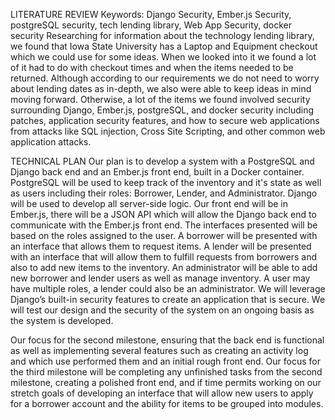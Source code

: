 LITERATURE REVIEW
Keywords: Django Security, Ember.js Security, postgreSQL security, tech lending library, Web App Security, docker security
Researching for information about the technology lending library, we found that Iowa State University has a Laptop and Equipment checkout which we could use for some ideas. When we looked into it we found a lot of it had to do with checkout times and when the items needed to be returned. Although according to our requirements we do not need to worry about lending dates as in-depth, we also were able to keep ideas in mind moving forward. Otherwise, a lot of the items we found involved security surrounding Django, Ember.js, postgreSQL, and docker security including patches, application security features, and how to secure web applications from attacks like SQL injection, Cross Site Scripting, and other common web application attacks.

TECHNICAL PLAN
Our plan is to develop a system with a PostgreSQL and Django back end and an Ember.js front end, built in a Docker container. PostgreSQL will be used to keep track of the inventory and it's state as well as users including their roles: Borrower, Lender, and Administrator. Django will be used to develop all server-side logic. Our front end will be in Ember.js, there will be a JSON API which will allow the Django back end to communicate with the Ember.js front end. The interfaces presented will be based on the roles assigned to the user.  A borrower will be presented with an interface that allows them to request items.  A lender will be presented with an interface that will allow them to fulfill requests from borrowers and also to add new items to the inventory.  An administrator will be able to add new borrower and lender users as well as manage inventory. A user may have multiple roles, a lender could also be an administrator. We will leverage Django’s built-in security features to create an application that is secure. We will test our design and the security of the system on an ongoing basis as the system is developed.

Our focus for the second milestone, ensuring that the back end is functional as well as implementing several features such as creating an activity log and which use performed them and an initial rough front end. Our focus for the third milestone will be completing any unfinished tasks from the second milestone, creating a polished front end, and if time permits working on our stretch goals of developing an interface that will allow new users to apply for a borrower account and the ability for items to be grouped into modules.
